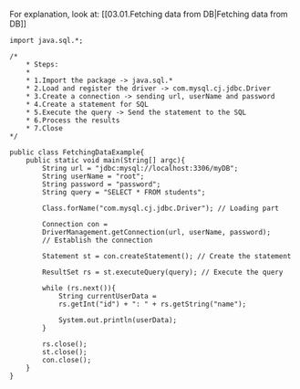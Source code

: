 For explanation, look at: [[03.01.Fetching data from DB|Fetching data from DB]]

	
	import java.sql.*;
	
	/*
	    * Steps:
	    *
	    * 1.Import the package -> java.sql.*
	    * 2.Load and register the driver -> com.mysql.cj.jdbc.Driver
	    * 3.Create a connection -> sending url, userName and password
	    * 4.Create a statement for SQL
	    * 5.Execute the query -> Send the statement to the SQL
	    * 6.Process the results
	    * 7.Close
	*/

	public class FetchingDataExample{
	    public static void main(String[] argc){
	        String url = "jdbc:mysql://localhost:3306/myDB";
	        String userName = "root";
	        String password = "password";
	        String query = "SELECT * FROM students";

	        Class.forName("com.mysql.cj.jdbc.Driver"); // Loading part
	
	        Connection con = 
	        DriverManagement.getConnection(url, userName, password); 
	        // Establish the connection
	
	        Statement st = con.createStatement(); // Create the statement
	
	        ResultSet rs = st.executeQuery(query); // Execute the query
	
	        while (rs.next()){
	            String currentUserData = 
	            rs.getInt("id") + ": " + rs.getString("name");
	            
	            System.out.println(userData);
	        }
	
	        rs.close();
	        st.close();
	        con.close();
	    }
	}
